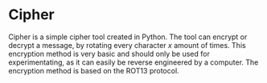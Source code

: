 # Cipher

Cipher is a simple cipher tool created in Python. The tool can encrypt or decrypt a message, by rotating every character *x*
amount of times. This encryption method is very basic and should only be used for experimentating, as it can easily be reverse
engineered by a computer. The encryption method is based on the ROT13 protocol.
